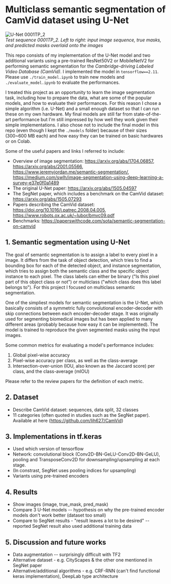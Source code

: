 # Multiclass semantic segmentation of CamVid dataset using U-Net

![U-Net 0001TP_2](https://github.com/yumouwei/camvid_unet_semantic_segmentation/raw/main/images/u-net_0001TP_2.gif)
<br>_Test sequence 0001TP_2. Left to right: input image sequence, true masks, and predicted masks overlaid onto the images_

This repo consists of my implementation of the U-Net model and two additional variants using a pre-trained ResNet50V2 or MobileNetV2 for performing semantic segmentation for the _Cambridge-driving Labeled Video Database (CamVid)_. I implemented the model in `tensorflow==2.11`.  Please use `./train_model.ipynb` to train new models and `./evaluate_model.ipynb` to evaluate the performances.

I treated this project as an opportunity to learn the image segmentation task, including how to prepare the data, what are some of the popular models, and how to evaluate their performances. For this reason I chose a simple algorithm (i.e. U-Net) and a small enough dataset so that I can run these on my own hardware. My final models are still far from state-of-the-art performance but I'm still impressed by how well they work given their simple implementations. I also chose not to include the final model in this repo (even though I kept the `./models` folder) because of their sizes (300~600 MB each) and how easy they can be trained on basic hardwares or on Colab.

Some of the useful papers and links I referred to include:
- Overview of image segmentation: https://arxiv.org/abs/1704.06857, https://arxiv.org/abs/2001.05566, https://www.jeremyjordan.me/semantic-segmentation/, https://medium.com/swlh/image-segmentation-using-deep-learning-a-survey-e37e0f0a1489
- The original U-Net paper: https://arxiv.org/abs/1505.04597
- The SegNet paper, which includes a benchmark on the CamVid dataset: https://arxiv.org/abs/1505.07293
- Papers describing the CamVid dataset: https://doi.org/10.1016/j.patrec.2008.04.005, https://www.robots.ox.ac.uk/~lubor/bmvc09.pdf
- Benchmarks: https://paperswithcode.com/sota/semantic-segmentation-on-camvid

## 1. Semantic segmentation using U-Net

The goal of semantic segmentation is to assign a label to every pixel in a image. It differs from the task of object detection, which tries to find a bounding box for each of the detected object, and instance segmentation, which tries to assign both the semantic class and the specific object instance to each pixel. The class labels can either be binary ("Is this pixel part of this object class or not") or multiclass ("which class does this label belongs to"). For this project I focused on multiclass semantic segmentation.

One of the simpliest models for semantic segmentation is the U-Net, which basically consists of a symmetric fully convolutional encoder-decoder with skip connections between each encoder-decoder stage. It was originally used for segmenting biomedical images but has been applied to many different areas (probably because how easy it can be implemented). The model is trained to reproduce the given segmented masks using the input images.

Some common metrics for evaluating a model's performance includes:

1. Global pixel-wise accuracy
2. Pixel-wise accuracy per class, as well as the class-average
3. Intersection-over-union (IOU, also known as the Jaccard score) per class, and the class-average (mIOU)

Please refer to the review papers for the definition of each metric.

## 2. Dataset

- Describe CamVid dataset: sequences, data split, 32 classes
- 11 categories (often quoted in studies such as the SegNet paper). Available at here (https://github.com/lih627/CamVid)

## 3. Implementations in tf.keras
- Used which version of tensorflow 
- Network: convolutional block (Conv2D-BN-GeLU-Conv2D-BN-GeLU), pooling and TransposeConv2D for downsampling/upsampling at each stage. 
- (In constrast, SegNet uses pooling indices for upsampling)
- Variants using pre-trained encoders

## 4. Results

- Show images (image, true_mask, pred_mask)
- Compare 3 U-Net models -- hypothesis on why the pre-trained encoder models don't work better (dataset too small)
- Compare to SegNet results - "result leaves a lot to be desired" -- reported SegNet result also used additional training data

## 5. Discussion and future works
- Data augmentation -- surprisingly difficult with TF2
- Alternative dataset - e.g. CityScapes & the other one mentioned in SegNet paper
- Alternative/additional algorithms - e.g. CRF-RNN (can't find functional keras implementation), DeepLab type architecture
